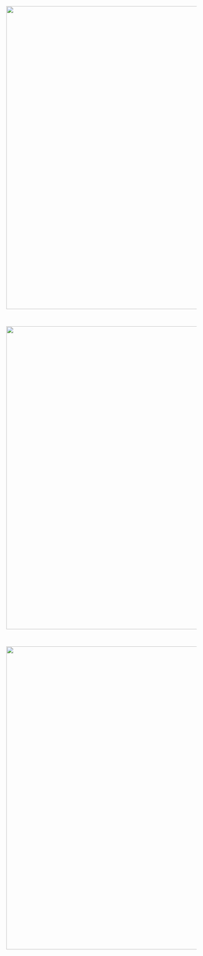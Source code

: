 <p align="center">
  <img src=""  width="800"/>
 </p>
<br/>
<p align="center">
  <img src=""  width="800"/>
 </p>
<br/>
<p align="center">
  <img src=""  width="800"/>
 </p>

